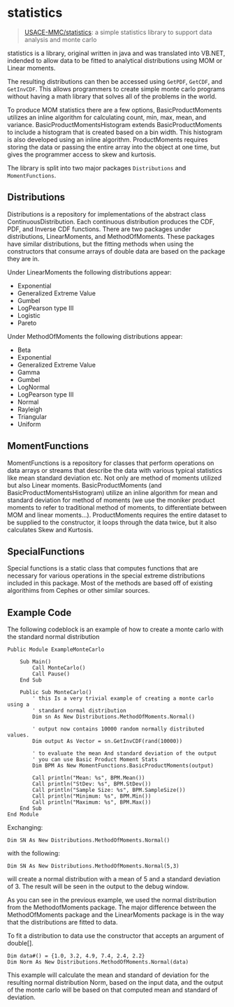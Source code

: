 # statistics

> [USACE-MMC/statistics](https://github.com/USACE-MMC/statistics): a simple statistics library to support data analysis and monte carlo

statistics is a library, original written in java and was translated into VB.NET, indended to allow data to be fitted to analytical distributions using MOM or Linear moments.

The resulting distributions can then be accessed using ``GetPDF``, ``GetCDF``, and ``GetInvCDF``.  This allows programmers to create simple monte carlo programs without having a math library that solves all of the problems in the world.

To produce MOM statistics there are a few options, BasicProductMoments utilizes an inline algorithm for calculating count, min, max, mean, and variance.  BasicProductMomentsHistogram extends BasicProductMoments to include a histogram that is created based on a bin width. This histogram is also developed using an inline algorithm.  ProductMoments requires storing the data or passing the entire array into the object at one time, but gives the programmer access to skew and kurtosis.

The library is split into two major packages ``Distributions`` and ``MomentFunctions``.

## Distributions
Distributions is a repository for implementations of the abstract class ContinuousDistribution. Each continuous distribution produces the CDF, PDF, and Inverse CDF functions. There are two packages under distributions, LinearMoments, and MethodOfMoments.  These packages have similar distributions, but the fitting methods when using the constructors that consume arrays of double data are based on the package they are in.

Under LinearMoments the following distributions appear:

  * Exponential
  * Generalized Extreme Value
  * Gumbel
  * LogPearson type III
  * Logistic
  * Pareto

Under MethodOfMoments the following distributions appear:

  * Beta
  * Exponential
  * Generalized Extreme Value
  * Gamma
  * Gumbel
  * LogNormal
  * LogPearson type III
  * Normal
  * Rayleigh
  * Triangular
  * Uniform

## MomentFunctions
MomentFunctions is a repository for classes that perform operations on data arrays or streams that describe the data with various typical statistics like mean standard deviation etc.  Not only are method of moments utilized but also Linear moments.  BasicProductMoments (and BasicProductMomentsHistogram) utilize an inline algorithm for mean and standard deviation for method of moments (we use the moniker product moments to refer to traditional method of moments, to differentiate between MOM and linear moments...). ProductMoments requires the entire dataset to be supplied to the constructor, it loops through the data twice, but it also calculates Skew and Kurtosis.

## SpecialFunctions
Special functions is a static class that computes functions that are necessary for various operations in the special extreme distributions included in this package. Most of the methods are based off of existing algorithims from Cephes or other similar sources.

## Example Code

The following codeblock is an example of how to create a monte carlo with the standard normal distribution

```vbnet
Public Module ExampleMonteCarlo

    Sub Main()
        Call MonteCarlo()
        Call Pause()
    End Sub

    Public Sub MonteCarlo()
        ' this Is a very trivial example of creating a monte carlo using a
        ' standard normal distribution
        Dim sn As New Distributions.MethodOfMoments.Normal()

        ' output now contains 10000 random normally distributed values.
        Dim output As Vector = sn.GetInvCDF(rand(10000))

        ' to evaluate the mean And standard deviation of the output
        ' you can use Basic Product Moment Stats
        Dim BPM As New MomentFunctions.BasicProductMoments(output)

        Call println("Mean: %s", BPM.Mean())
        Call println("StDev: %s", BPM.StDev())
        Call println("Sample Size: %s", BPM.SampleSize())
        Call println("Minimum: %s", BPM.Min())
        Call println("Maximum: %s", BPM.Max())
    End Sub
End Module
```

Exchanging:

```vbnet
Dim SN As New Distributions.MethodOfMoments.Normal()
```
with the following:
```vbnet
Dim SN As New Distributions.MethodOfMoments.Normal(5,3)
```
will create a normal distribution with a mean of 5 and a standard deviation of 3.  The result will be seen in the output to the debug window.

As you can see in the previous example, we used the normal distribution from the MethodofMoments package. The major difference between the MethodOfMoments package and the LinearMoments package is in the way that the distributions are fitted to data.

To fit a distribution to data use the constructor that accepts an argument of double[].
```vbnet
Dim data#() = {1.0, 3.2, 4.9, 7.4, 2.4, 2.2}
Dim Norm As New Distributions.MethodOfMoments.Normal(data)
```
This example will calculate the mean and standard of deviation for the resulting normal distribution Norm, based on the input data, and the output of the monte carlo will be based on that computed mean and standard of deviation.